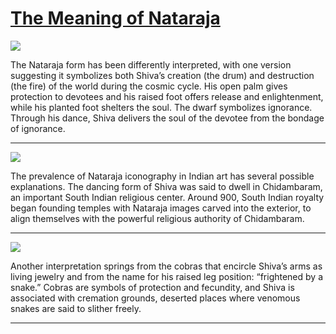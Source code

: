 # [The Meaning of Nataraja](http://artsmia.github.io/griot/#/stories/560)

![](http://cdn.dx.artsmia.org/thumbs/tn_2014_TDX_MIAArtStories_063.jpg)

The Nataraja form has been differently interpreted, with one version suggesting it symbolizes both Shiva’s creation (the drum) and destruction (the fire) of the world during the cosmic cycle. His open palm gives protection to devotees and his raised foot offers release and enlightenment, while his planted foot shelters the soul. The dwarf symbolizes ignorance. Through his dance, Shiva delivers the soul of the devotee from the bondage of ignorance.  

---

![](http://cdn.dx.artsmia.org/thumbs/tn_2014_TDX_MIAArtStories_081.jpg)

The prevalence of Nataraja iconography in Indian art has several possible explanations. The dancing form of Shiva was said to dwell in Chidambaram, an important South Indian religious center. Around 900, South Indian royalty began founding temples with Nataraja images carved into the exterior, to align themselves with the powerful religious authority of Chidambaram. 

---

![](http://cdn.dx.artsmia.org/thumbs/tn_2014_TDX_MIAArtStories_176.jpg)

Another interpretation springs from the cobras that encircle Shiva’s arms as living jewelry and from the name for his raised leg position: “frightened by a snake.” Cobras are symbols of protection and fecundity, and Shiva is associated with cremation grounds, deserted places where venomous snakes are said to slither freely.

---
